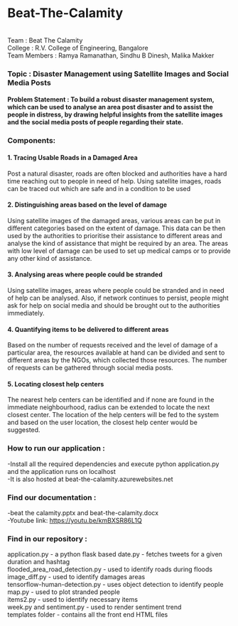 # Beat-The-Calamity
</br>
Team : Beat The Calamity <br/>
College : R.V. College of Engineering, Bangalore <br/>
Team Members : Ramya Ramanathan, Sindhu B Dinesh, Malika Makker <br/>

### Topic : Disaster Management using Satellite Images and Social Media Posts

#### Problem Statement : To build a robust disaster management system, which can be used to analyse an area post disaster and to assist the people in distress, by drawing helpful insights from the satellite images and the social media posts of people regarding their state.

### Components:
#### 1. Tracing Usable Roads in a Damaged Area
Post a natural disaster, roads are often blocked and authorities have a hard time reaching out to people in need of help. Using satellite images, roads can be traced out which are safe and in a condition to be used

#### 2. Distinguishing areas based on the level of damage
Using satellite images of the damaged areas, various areas can be put in different categories based on the extent of damage. This data can be then used by the authorities to prioritise their assistance to different areas and analyse the kind of assistance that might be required by an area. The areas with low level of damage can be used to set up medical camps or to provide any other kind of assistance.

#### 3.  Analysing areas where people could be stranded
Using satellite images, areas where people could be stranded and in need of help can be analysed. Also, if network continues to persist, people   might ask for help on social media and should be brought out to the authorities immediately.   

#### 4.  Quantifying items to be delivered to different areas
Based on the number of requests received and the level of damage of a particular area, the resources available at hand can be divided and sent to different areas by the NGOs, which collected those resources. The number of requests can be gathered through social media posts.

#### 5.  Locating closest help centers
The nearest help centers can be identified and if none are found in the immediate neighbourhood, radius can be extended to locate the next closest center. The location of the help centers will be fed to the system and based on the user location, the closest help center would be suggested.

### How to run our application : 
-Install all the required dependencies and execute python application.py and the application runs on localhost <br/>
-It is also hosted at beat-the-calamity.azurewebsites.net <br/>

### Find our documentation : 
-beat the calamity.pptx and beat-the-calamity.docx <br/>
-Youtube link: https://youtu.be/kmBXSR86L1Q  <br/>

### Find in our repository : 
application.py - a python flask based 
date.py - fetches tweets for a given duration and hashtag <br/>
flooded_area_road_detection.py - used to identify roads during floods <br/>
image_diff.py - used to identify damages areas <br/>
tensorflow-human-detection.py - uses object detection to identify people <br/>
map.py - used to plot stranded people <br/>
items2.py - used to identify necessary items <br/> 
week.py and sentiment.py - used to render sentiment trend <br/> 
templates folder - contains all the front end HTML files <br/>
 

